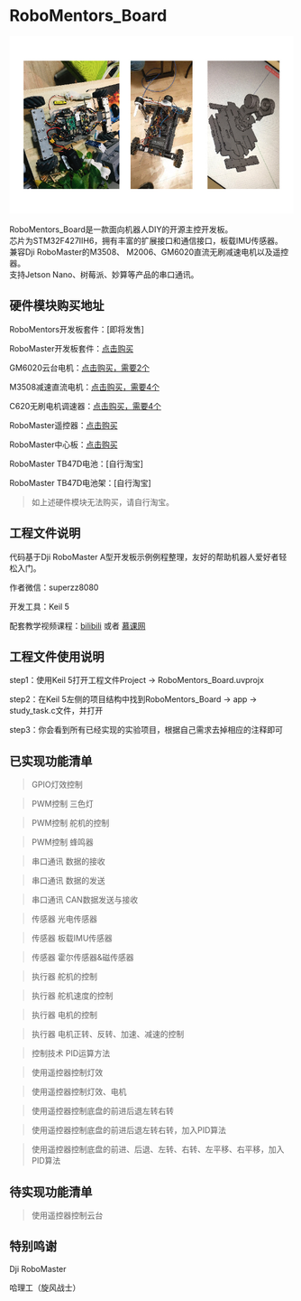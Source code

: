 # RoboMentors_Board

![](Project/images.jpg)

RoboMentors_Board是一款面向机器人DIY的开源主控开发板。  
芯片为STM32F427IIH6，拥有丰富的扩展接口和通信接口，板载IMU传感器。  
兼容Dji RoboMaster的M3508、 M2006、GM6020直流无刷减速电机以及遥控器。   
支持Jetson Nano、树莓派、妙算等产品的串口通讯。

## 硬件模块购买地址

RoboMentors开发板套件：[即将发售]

RoboMaster开发板套件：[点击购买](https://www.robomaster.com/zh-CN/products/components/general/development-board)

GM6020云台电机：[点击购买，需要2个](https://www.robomaster.com/zh-CN/products/components/general/gm6020/info)

M3508减速直流电机：[点击购买，需要4个](https://www.robomaster.com/zh-CN/products/components/general/M3508)

C620无刷电机调速器：[点击购买，需要4个](https://www.robomaster.com/zh-CN/products/components/general/M3508)

RoboMaster遥控器：[点击购买](https://www.robomaster.com/zh-CN/products/components/detail/122)

RoboMaster中心板：[点击购买](https://www.robomaster.com/zh-CN/products/components/detail/143)

RoboMaster TB47D电池：[自行淘宝]

RoboMaster TB47D电池架：[自行淘宝]

> 如上述硬件模块无法购买，请自行淘宝。

## 工程文件说明

代码基于Dji RoboMaster A型开发板示例例程整理，友好的帮助机器人爱好者轻松入门。

作者微信：superzz8080

开发工具：Keil 5

配套教学视频课程：[bilibili](https://www.bilibili.com/video/av66802974?p=1) 或者 [慕课网](https://www.icourse163.org/course/preview/HIT-1003471013/?tid=1003700014) 

## 工程文件使用说明

step1：使用Keil 5打开工程文件Project -> RoboMentors_Board.uvprojx

step2：在Keil 5左侧的项目结构中找到RoboMentors_Board -> app -> study_task.c文件，并打开

step3：你会看到所有已经实现的实验项目，根据自己需求去掉相应的注释即可

## 已实现功能清单

> GPIO灯效控制

> PWM控制 三色灯

> PWM控制 舵机的控制

> PWM控制 蜂鸣器

> 串口通讯 数据的接收

> 串口通讯 数据的发送

> 串口通讯 CAN数据发送与接收

> 传感器 光电传感器

> 传感器 板载IMU传感器

> 传感器 霍尔传感器&磁传感器

> 执行器 舵机的控制

> 执行器 舵机速度的控制

> 执行器 电机的控制

> 执行器 电机正转、反转、加速、减速的控制

> 控制技术 PID运算方法

> 使用遥控器控制灯效

> 使用遥控器控制灯效、电机

> 使用遥控器控制底盘的前进后退左转右转

> 使用遥控器控制底盘的前进后退左转右转，加入PID算法

> 使用遥控器控制底盘的前进、后退、左转、右转、左平移、右平移，加入PID算法

## 待实现功能清单

> 使用遥控器控制云台

## 特别鸣谢

Dji RoboMaster

哈理工（旋风战士）